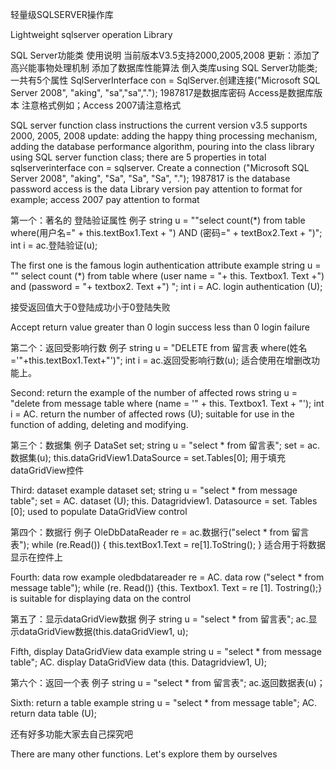 轻量级SQLSERVER操作库

Lightweight sqlserver operation Library

SQL Server功能类 使用说明 当前版本V3.5支持2000,2005,2008 更新：添加了高兴能事物处理机制 添加了数据库性能算法 倒入类库using SQL Server功能类; 一共有5个属性 SqlServerInterface con = SqlServer.创建连接("Microsoft SQL Server 2008", "aking", "sa","sa","."); 1987817是数据库密码 Access是数据库版本 注意格式例如；Access 2007请注意格式

SQL server function class instructions the current version v3.5 supports 2000, 2005, 2008 update: adding the happy thing processing mechanism, adding the database performance algorithm, pouring into the class library using SQL server function class; there are 5 properties in total sqlserverinterface con = sqlserver. Create a connection ("Microsoft SQL Server 2008", "aking", "Sa", "Sa", "Sa", "."); 1987817 is the database password access is the data Library version pay attention to format for example; access 2007 pay attention to format

第一个：著名的 登陆验证属性 例子 string u = ""select count(*) from table where(用户名=" + this.textBox1.Text + ") AND (密码=" + textBox2.Text + ")"; int i = ac.登陆验证(u);

The first one is the famous login authentication attribute example string u = "" select count (*) from table where (user name = "+ this. Textbox1. Text +") and (password = "+ textbox2. Text +") "; int i = AC. login authentication (U);

接受返回值大于0登陆成功小于0登陆失败

Accept return value greater than 0 login success less than 0 login failure

第二个：返回受影响行数 例子 string u = "DELETE from 留言表 where(姓名='"+this.textBox1.Text+"')"; int i = ac.返回受影响行数(u); 适合使用在增删改功能上。

Second: return the example of the number of affected rows string u = "delete from message table where (name = '" + this. Textbox1. Text + "'); int i = AC. return the number of affected rows (U); suitable for use in the function of adding, deleting and modifying.

第三个：数据集 例子 DataSet set; string u = "select * from 留言表"; set = ac.数据集(u); this.dataGridView1.DataSource = set.Tables[0]; 用于填充dataGridView控件

Third: dataset example dataset set; string u = "select * from message table"; set = AC. dataset (U); this. Datagridview1. Datasource = set. Tables [0]; used to populate DataGridView control

第四个：数据行 例子 OleDbDataReader re = ac.数据行("select * from 留言表"); while (re.Read()) { this.textBox1.Text = re[1].ToString(); } 适合用于将数据显示在控件上

Fourth: data row example oledbdatareader re = AC. data row ("select * from message table"); while (re. Read()) {this. Textbox1. Text = re [1]. Tostring();} is suitable for displaying data on the control

第五了：显示dataGridView数据 例子 string u = "select * from 留言表"; ac.显示dataGridView数据(this.dataGridView1, u);

Fifth, display DataGridView data example string u = "select * from message table"; AC. display DataGridView data (this. Datagridview1, U);

第六个：返回一个表 例子 string u = "select * from 留言表"; ac.返回数据表(u)；

Sixth: return a table example string u = "select * from message table"; AC. return data table (U);

还有好多功能大家去自己探究吧

There are many other functions. Let's explore them by ourselves
